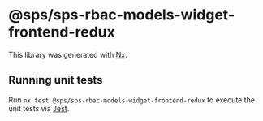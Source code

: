 # @sps/sps-rbac-models-widget-frontend-redux

This library was generated with [Nx](https://nx.dev).

## Running unit tests

Run `nx test @sps/sps-rbac-models-widget-frontend-redux` to execute the unit tests via [Jest](https://jestjs.io).
